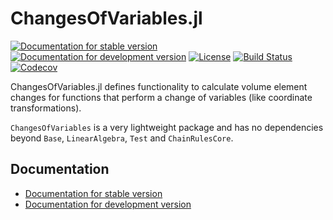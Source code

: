 # ChangesOfVariables.jl

[![Documentation for stable version](https://img.shields.io/badge/docs-stable-blue.svg)](https://JuliaMath.github.io/ChangesOfVariables.jl/stable)
[![Documentation for development version](https://img.shields.io/badge/docs-dev-blue.svg)](https://JuliaMath.github.io/ChangesOfVariables.jl/dev)
[![License](http://img.shields.io/badge/license-MIT-brightgreen.svg?style=flat)](LICENSE.md)
[![Build Status](https://github.com/JuliaMath/ChangesOfVariables.jl/workflows/CI/badge.svg?branch=master)](https://github.com/JuliaMath/ChangesOfVariables.jl/actions?query=workflow%3ACI)
[![Codecov](https://codecov.io/gh/JuliaMath/ChangesOfVariables.jl/branch/master/graph/badge.svg)](https://codecov.io/gh/JuliaMath/ChangesOfVariables.jl)


ChangesOfVariables.jl defines functionality to calculate volume element
changes for functions that perform a change of variables (like coordinate
transformations).

`ChangesOfVariables` is a very lightweight package and has no dependencies
beyond `Base`, `LinearAlgebra`, `Test` and `ChainRulesCore`.

## Documentation

* [Documentation for stable version](https://JuliaMath.github.io/ChangesOfVariables.jl/stable)
* [Documentation for development version](https://JuliaMath.github.io/ChangesOfVariables.jl/dev)
